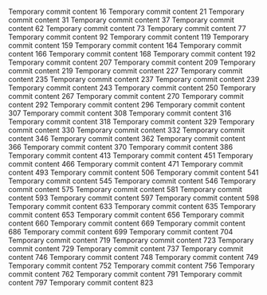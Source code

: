 Temporary commit content 16
Temporary commit content 21
Temporary commit content 31
Temporary commit content 37
Temporary commit content 62
Temporary commit content 73
Temporary commit content 77
Temporary commit content 92
Temporary commit content 119
Temporary commit content 159
Temporary commit content 164
Temporary commit content 166
Temporary commit content 168
Temporary commit content 192
Temporary commit content 207
Temporary commit content 209
Temporary commit content 219
Temporary commit content 227
Temporary commit content 235
Temporary commit content 237
Temporary commit content 239
Temporary commit content 243
Temporary commit content 250
Temporary commit content 267
Temporary commit content 270
Temporary commit content 292
Temporary commit content 296
Temporary commit content 307
Temporary commit content 308
Temporary commit content 316
Temporary commit content 318
Temporary commit content 329
Temporary commit content 330
Temporary commit content 332
Temporary commit content 346
Temporary commit content 362
Temporary commit content 366
Temporary commit content 370
Temporary commit content 386
Temporary commit content 413
Temporary commit content 451
Temporary commit content 466
Temporary commit content 471
Temporary commit content 493
Temporary commit content 506
Temporary commit content 541
Temporary commit content 545
Temporary commit content 546
Temporary commit content 575
Temporary commit content 581
Temporary commit content 593
Temporary commit content 597
Temporary commit content 598
Temporary commit content 633
Temporary commit content 635
Temporary commit content 653
Temporary commit content 656
Temporary commit content 660
Temporary commit content 669
Temporary commit content 686
Temporary commit content 699
Temporary commit content 704
Temporary commit content 719
Temporary commit content 723
Temporary commit content 729
Temporary commit content 737
Temporary commit content 746
Temporary commit content 748
Temporary commit content 749
Temporary commit content 752
Temporary commit content 756
Temporary commit content 762
Temporary commit content 791
Temporary commit content 797
Temporary commit content 823
